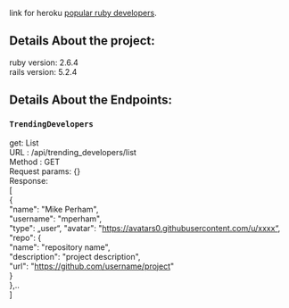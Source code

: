 link for heroku [popular ruby developers](http://popular-ruby-developers.herokuapp.com/).

## Details About the project:

ruby version: 2.6.4 <br />
rails version: 5.2.4 <br />

## Details About the Endpoints:
### `TrendingDevelopers`


get: List <br />
URL : /api/trending_developers/list <br />
Method : GET <br />
Request params: {} <br />
Response: <br />
[ <br />
  { <br />
    "name": "Mike Perham", <br />
    "username": "mperham", <br />
    "type": „user“,
    "avatar": "https://avatars0.githubusercontent.com/u/xxxx“, <br />
    "repo": { <br />
      "name": "repository name", <br />
      "description": "project description", <br />
      "url": "https://github.com/username/project" <br />
    } <br />
  },.. <br />
] <br />
